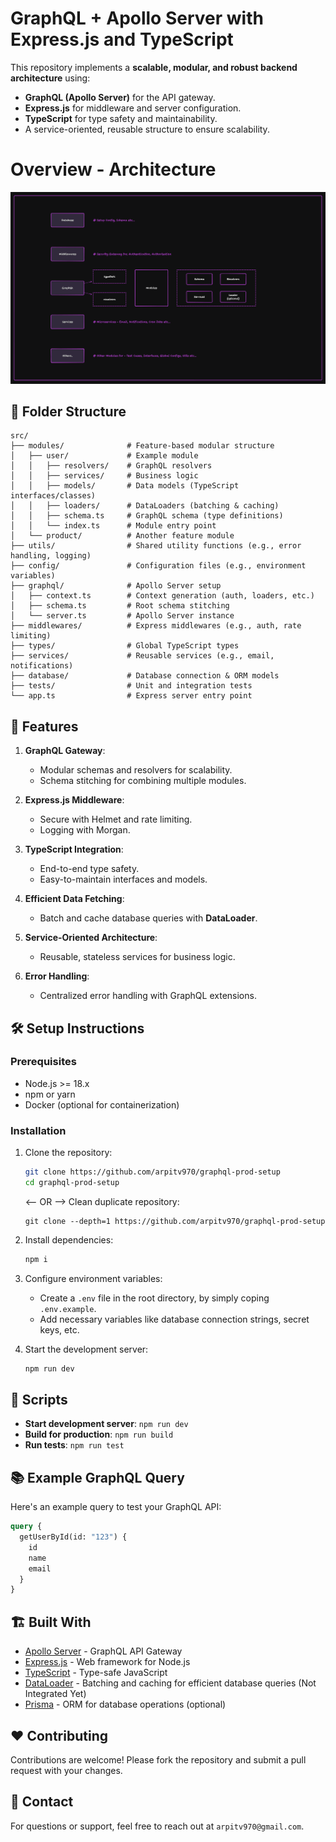 # GraphQL + Apollo Server with Express.js and TypeScript

This repository implements a **scalable, modular, and robust backend architecture** using:
- **GraphQL (Apollo Server)** for the API gateway.
- **Express.js** for middleware and server configuration.
- **TypeScript** for type safety and maintainability.
- A service-oriented, reusable structure to ensure scalability.


# Overview - Architecture
[![High Level Architecture](./assets/images/graphql-architecture.png)](https://www.tldraw.com/s/v2_c_qx-mOj0eTUEZlygczIeTj?d=v-400.-481.3721.1888.page)

## 📁 Folder Structure

```
src/
├── modules/              # Feature-based modular structure
│   ├── user/             # Example module
│   │   ├── resolvers/    # GraphQL resolvers
│   │   ├── services/     # Business logic
│   │   ├── models/       # Data models (TypeScript interfaces/classes)
│   │   ├── loaders/      # DataLoaders (batching & caching)
│   │   ├── schema.ts     # GraphQL schema (type definitions)
│   │   └── index.ts      # Module entry point
│   └── product/          # Another feature module
├── utils/                # Shared utility functions (e.g., error handling, logging)
├── config/               # Configuration files (e.g., environment variables)
├── graphql/              # Apollo Server setup
│   ├── context.ts        # Context generation (auth, loaders, etc.)
│   ├── schema.ts         # Root schema stitching
│   └── server.ts         # Apollo Server instance
├── middlewares/          # Express middlewares (e.g., auth, rate limiting)
├── types/                # Global TypeScript types
├── services/             # Reusable services (e.g., email, notifications)
├── database/             # Database connection & ORM models
├── tests/                # Unit and integration tests
└── app.ts                # Express server entry point
```

## 🚀 Features

1. **GraphQL Gateway**:
   - Modular schemas and resolvers for scalability.
   - Schema stitching for combining multiple modules.

2. **Express.js Middleware**:
   - Secure with Helmet and rate limiting.
   - Logging with Morgan.

3. **TypeScript Integration**:
   - End-to-end type safety.
   - Easy-to-maintain interfaces and models.

4. **Efficient Data Fetching**:
   - Batch and cache database queries with **DataLoader**.

5. **Service-Oriented Architecture**:
   - Reusable, stateless services for business logic.

6. **Error Handling**:
   - Centralized error handling with GraphQL extensions.

## 🛠️ Setup Instructions

### Prerequisites
- Node.js >= 18.x
- npm or yarn
- Docker (optional for containerization)

### Installation
1. Clone the repository:
   ```bash
   git clone https://github.com/arpitv970/graphql-prod-setup
   cd graphql-prod-setup
   ```
   <-- OR -->
   Clean duplicate repository:
   ```
   git clone --depth=1 https://github.com/arpitv970/graphql-prod-setup
   ```

2. Install dependencies:
   ```bash
   npm i
   ```

3. Configure environment variables:
   - Create a `.env` file in the root directory, by simply coping `.env.example`.
   - Add necessary variables like database connection strings, secret keys, etc.

4. Start the development server:
   ```bash
   npm run dev
   ```

## 🧩 Scripts

- **Start development server**: `npm run dev`
- **Build for production**: `npm run build`
- **Run tests**: `npm run test`

## 📚 Example GraphQL Query

Here's an example query to test your GraphQL API:

```graphql
query {
  getUserById(id: "123") {
    id
    name
    email
  }
}
```

## 🏗️ Built With

- [Apollo Server](https://www.apollographql.com/docs/apollo-server/) - GraphQL API Gateway
- [Express.js](https://expressjs.com/) - Web framework for Node.js
- [TypeScript](https://www.typescriptlang.org/) - Type-safe JavaScript
- [DataLoader](https://github.com/graphql/dataloader) - Batching and caching for efficient database queries (Not Integrated Yet)
- [Prisma](https://www.prisma.io/) - ORM for database operations (optional)

## ❤️ Contributing

Contributions are welcome! Please fork the repository and submit a pull request with your changes.

## 📧 Contact

For questions or support, feel free to reach out at `arpitv970@gmail.com`.
